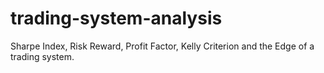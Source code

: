 # trading-system-analysis
Sharpe Index, Risk Reward, Profit Factor, Kelly Criterion and the Edge of a trading system. 
